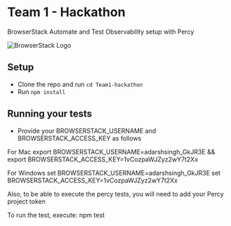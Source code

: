 # Team 1 - Hackathon

BrowserStack Automate and Test Observability setup with Percy

![BrowserStack Logo](https://d98b8t1nnulk5.cloudfront.net/production/images/layout/logo-header.png?1469004780)

## Setup

* Clone the repo and run `cd Team1-hackathon`
* Run `npm install`

## Running your tests

- Provide your BROWSERSTACK_USERNAME and BROWSERSTACK_ACCESS_KEY as follows

For Mac
export BROWSERSTACK_USERNAME=adarshsingh_GkJR3E && export BROWSERSTACK_ACCESS_KEY=1vCozpaWJZyz2wY7t2Xx

For Windows
set BROWSERSTACK_USERNAME=adarshsingh_GkJR3E
set BROWSERSTACK_ACCESS_KEY=1vCozpaWJZyz2wY7t2Xx

Also, to be able to execute the percy tests, you will need to add your Percy project token


To run the test, execute:
npm test